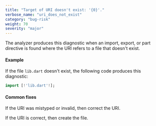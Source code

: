 ```yaml
---
title: "Target of URI doesn't exist: '{0}'."
verbose_name: "uri_does_not_exist"
category: "bug-risk"
weight: 70
severity: "major"
---
```

The analyzer produces this diagnostic when an import, export, or part
directive is found where the URI refers to a file that doesn't exist.

#### Example

If the file `lib.dart` doesn't exist, the following code produces this
diagnostic:

```dart
import [!'lib.dart'!];
```

#### Common fixes

If the URI was mistyped or invalid, then correct the URI.

If the URI is correct, then create the file.
